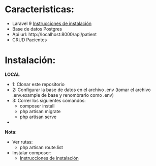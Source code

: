 <h1><b>Caracteristicas:</b></h1>
<ul>
	<li> Laravel 9 <a href="https://laravel.com/docs/9.x" target="_blank">Instrucciones de instalación</a> </li>
	<li> Base de datos Postgres </li>
	<li> Api url: http://localhost:8000/api/patient</li>
	<li> CRUD Pacientes</li>
</ul>

<h1><b>Instalación:</b></h1>

<b>LOCAL</b>

<ul>
	<li>1: Clonar este repositorio</li>
	<li>2: Configurar la base de datos en el archivo .env (tomar el archivo .env.example de base y renombrarlo como .env)</li>
	<li>3: Correr los siguientes comandos:
		<ul>
			<li> composer install</li> 
            <li> php artisan migrate</li>  
			<li> php artisan serve</li>
		</ul>
	</li>
	<li></li>
</ul>

<b>Nota:</b>

<ul>
    <li>Ver rutas: 
		<ul>
			<li> php artisan route:list </li>
		</ul>
	</li> 
	<li>Instalar composer: 
		<ul>
			<li> <a href="https://getcomposer.org/download/" target="_blank">Instrucciones de instalación</a> </li>
		</ul>
	</li>
</ul>
